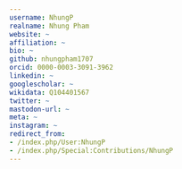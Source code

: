```yaml
---
username: NhungP
realname: Nhung Pham
website: ~
affiliation: ~
bio: ~
github: nhungpham1707
orcid: 0000-0003-3091-3962
linkedin: ~
googlescholar: ~
wikidata: Q104401567
twitter: ~
mastodon-url: ~
meta: ~
instagram: ~
redirect_from:
- /index.php/User:NhungP
- /index.php/Special:Contributions/NhungP
---
```

